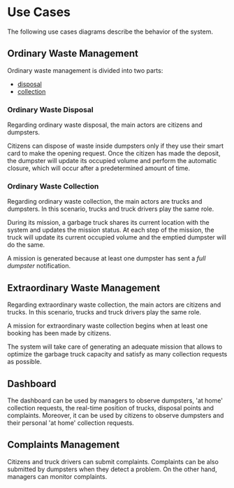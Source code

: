 # Use Cases

The following use cases diagrams describe the behavior of the system.

## Ordinary Waste Management

Ordinary waste management is divided into two parts:

* [disposal](#ordinary-waste-disposal)
* [collection](#ordinary-waste-collection)

### Ordinary Waste Disposal

Regarding ordinary waste disposal, the main actors are citizens and dumpsters.

<!--![Diagram Image Link](./ordinary-disposal-use-cases.pm.puml)-->

Citizens can dispose of waste inside dumpsters only if they use their smart card to make the opening request. Once the citizen has made the deposit, the dumpster will update its occupied volume and perform the automatic closure, which will occur after a predetermined amount of time.

### Ordinary Waste Collection

Regarding ordinary waste collection, the main actors are trucks and dumpsters. In this scenario, trucks and truck drivers play the same role.

<!--![Diagram Image Link](./ordinary-collection-use-cases.pm.puml)-->

During its mission, a garbage truck shares its current location with the system and updates the mission status.
At each step of the mission, the truck will update its current occupied volume and the emptied dumpster will do the same.

A mission is generated because at least one dumpster has sent a _full dumpster_ notification.

## Extraordinary Waste Management

Regarding extraordinary waste collection, the main actors are citizens and trucks. In this scenario, trucks and truck drivers play the same role.

<!--![Diagram Image Link](./extraordinary-management-use-cases.pm.puml)-->

A mission for extraordinary waste collection begins when at least one booking has been made by citizens.

The system will take care of generating an adequate mission that allows to optimize the garbage truck capacity and satisfy as many collection requests as possible.

## Dashboard

The dashboard can be used by managers to observe dumpsters, 'at home' collection requests, the real-time position of trucks, disposal points and complaints. Moreover, it can be used by citizens to observe dumpsters and their personal 'at home' collection requests.

<!--![Diagram Image Link](./dashboard-use-cases.pm.puml)-->

## Complaints Management

Citizens and truck drivers can submit complaints. Complaints can be also submitted by dumpsters when they detect a problem. On the other hand, managers can monitor complaints.

<!--![Diagram Image Link](./complaints-use-cases.pm.puml)-->